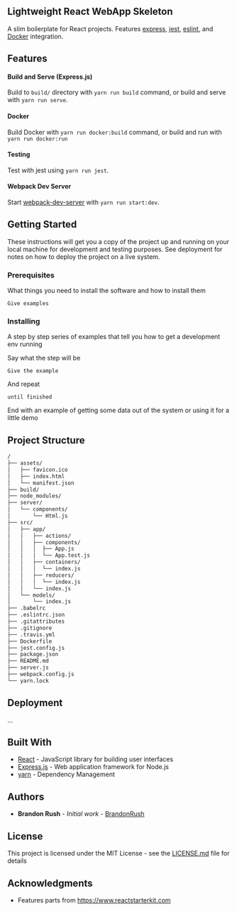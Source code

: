 ## Lightweight React WebApp Skeleton

A slim boilerplate for React projects. Features [express](https://github.com/expressjs/express), [jest](https://github.com/facebook/jest), [eslint](https://github.com/eslint/eslint), and [Docker](https://github.com/docker) integration.

## Features

#### Build and Serve (Express.js)

Build to `build/` directory with `yarn run build` command, or build and serve with `yarn run serve`.

#### Docker

Build Docker with `yarn run docker:build` command, or build and run with `yarn run docker:run`

#### Testing

Test with jest using `yarn run jest`.

#### Webpack Dev Server

Start [webpack-dev-server](https://github.com/webpack/webpack-dev-server) with `yarn run start:dev`.

## Getting Started

These instructions will get you a copy of the project up and running on your local machine for development and testing purposes. See deployment for notes on how to deploy the project on a live system.

### Prerequisites

What things you need to install the software and how to install them

```
Give examples
```

### Installing

A step by step series of examples that tell you how to get a development env running

Say what the step will be

```
Give the example
```

And repeat

```
until finished
```

End with an example of getting some data out of the system or using it for a little demo

## Project Structure

```bash
/
├── assets/
│   ├── favicon.ico
│   ├── index.html
│   └── manifest.json
├── build/
├── node_modules/
├── server/
│   └── components/
│       └── Html.js
├── src/
│   ├── app/
│   │   ├── actions/
│   │   ├── components/
│   │   │  ├── App.js
│   │   │  └── App.test.js
│   │   ├── containers/
│   │   │  └── index.js
│   │   ├── reducers/
│   │   │  └── index.js
│   │   └── index.js
│   └── models/
│       └── index.js
├── .babelrc
├── .eslintrc.json
├── .gitattributes
├── .gitignore
├── .travis.yml
├── Dockerfile
├── jest.config.js
├── package.json
├── README.md
├── server.js
├── webpack.config.js
└── yarn.lock
```

## Deployment

...

## Built With

- [React](https://github.com/facebook/react) - JavaScript library for building user interfaces 
- [Express.js](https://github.com/expressjs/express) - Web application framework for Node.js
- [yarn](https://github.com/yarn/yarn) - Dependency Management

## Authors

- **Brandon Rush** - _Initial work_ - [BrandonRush](https://github.com/BrandonRush)

## License

This project is licensed under the MIT License - see the [LICENSE.md](LICENSE.md) file for details

## Acknowledgments

- Features parts from https://www.reactstarterkit.com
